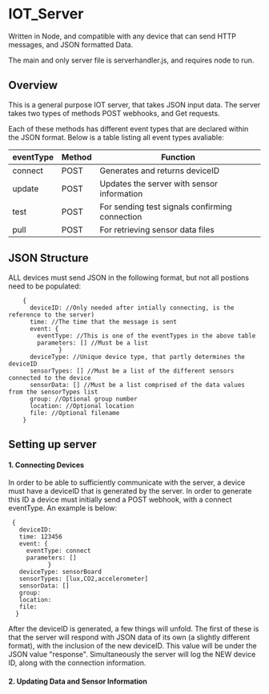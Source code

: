 # IOT_Server
Written in Node, and compatible with any device that can send HTTP messages, and JSON formatted Data.

The main and only server file is serverhandler.js, and requires node to run.

## Overview
This is a general purpose IOT server, that takes JSON input data. The server takes two types of methods POST webhooks, and Get requests.

Each of these methods has different event types that are declared within the JSON format. Below is a table listing all event types avaliable:

|eventType|Method|Function|
|----|---|----|
|connect|POST|Generates and returns deviceID|
|update|POST|Updates the server with sensor information|
|test|POST|For sending test signals confirming connection|
|pull|POST|For retrieving sensor data files|

## JSON Structure
ALL devices must send JSON in the following format, but not all postions need to be populated:

```
    {
      deviceID: //Only needed after intially connecting, is the reference to the server)
      time: //The time that the message is sent
      event: {
        eventType: //This is one of the eventTypes in the above table
        parameters: [] //Must be a list
              }
      deviceType: //Unique device type, that partly determines the deviceID
      sensorTypes: [] //Must be a list of the different sensors connected to the device
      sensorData: [] //Must be a list comprised of the data values from the sensorTypes list
      group: //Optional group number
      location: //Optional location
      file: //Optional filename
    }
```
## Setting up server

#### 1. Connecting Devices

  In order to be able to sufficiently communicate with the server, a device must have a deviceID that is generated by the server. In order to generate this ID a device must initially send a POST webhook, with a connect eventType. An example is below:
 ```
  {
    deviceID:
    time: 123456
    event: {
      eventType: connect
      parameters: []
            }
    deviceType: sensorBoard
    sensorTypes: [lux,CO2,accelerometer]
    sensorData: []
    group:
    location:
    file:
   }
```
After the deviceID is generated, a few things will unfold. The first of these is that the server will respond with JSON data of its own (a slightly different format), with the inclusion of the new deviceID. This value will be under the JSON value "response". Simultaneously the server will log the NEW device ID, along with the connection information.

#### 2. Updating Data and Sensor Information

